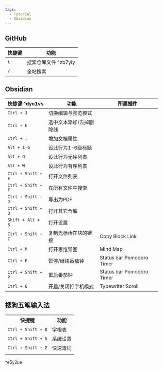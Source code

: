 ```yaml
---
tags:
  - Tutorial
  - Obsidian
---
```

## GitHub

| 快捷键 | 功能             |
| --- | -------------- |
| `t` | 搜索仓库文件 ^zb7yiy |
| `/` | 全站搜索           |
## Obsidian

| 快捷键 ^dyo1vs        | 功能           | 所属插件                      |
| ------------------ | ------------ | ------------------------- |
| `Ctrl + J`         | 切换编辑与预览模式    |                           |
| `Ctrl + U`         | 选中文本添加/去掉删除线 |                           |
| `Ctrl + ;`         | 增加文档属性       |                           |
| `Alt + 1-6`        | 设此行为1-6级标题   |                           |
| `Alt + Q`          | 设此行为无序列表     |                           |
| `Alt + W`          | 设此行为有序列表     |                           |
| `Ctrl + Shift + E` | 打开文件列表       |                           |
| `Ctrl + Shift + F` | 在所有文件中搜索     |                           |
| `Ctrl + Shift + J` | 导出为PDF       |                           |
| `Ctrl + Shift + O` | 打开其它仓库       |                           |
| `Shift + Alt + S`  | 打开设置         |                           |
| `Ctrl + Shift + C` | 复制光标所在块的链接   | Copy Block Link           |
| `Ctrl + M`         | 打开思维导图       | Mind Map                  |
| `Ctrl + P`         | 暂停/继续番茄钟     | Status bar Pomodoro Timer |
| `Ctrl + Shift + P` | 重启番茄钟        | Status bar Pomodoro Timer |
| `Ctrl + Q`         | 开启/关闭打字机模式   | Typewriter Scroll         |
## 搜狗五笔输入法

| 快捷键                | 功能   |
| ------------------ | ---- |
| `Ctrl + Shift + Q` | 字根表  |
| `Ctrl + Shift + S` | 系统设置 |
| `Ctrl + Shift + Z` | 快速造词 |
|                    |      |
^e5y2ue
